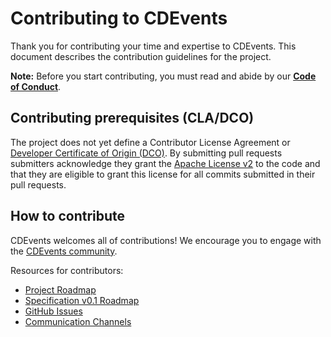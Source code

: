 # Contributing to CDEvents

Thank you for contributing your time and expertise to CDEvents. This document describes the contribution guidelines for the project.

**Note:** Before you start contributing, you must read and abide by our **[Code of Conduct](./CODE-OF-CONDUCT.md)**.

## Contributing prerequisites (CLA/DCO)

The project does not yet define a Contributor License Agreement or
[Developer Certificate of Origin (DCO)](https://wiki.linuxfoundation.org/dco).
By submitting pull requests submitters acknowledge they grant the
[Apache License v2](./LICENSE) to the code and that they are eligible to grant this license for all commits submitted in their pull requests.

## How to contribute

CDEvents welcomes all of contributions! We encourage you to engage with the
[CDEvents community](https://github.com/cdevents/spec/blob/main/README.md#community).

Resources for contributors:

* [Project Roadmap](https://github.com/cdevents/spec/blob/main/roadmap.md)
* [Specification v0.1 Roadmap](https://github.com/orgs/cdevents/projects/1/views/1)
* [GitHub Issues](https://github.com/cdevents/spec/issues)
* [Communication Channels](https://github.com/cdevents/spec/blob/main/README.md#community)
